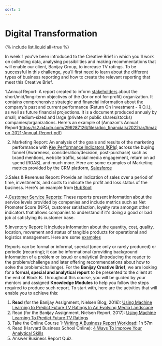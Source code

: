 ```yaml
---
sort: 1
---
```


# Digital Transformation

{% include list.liquid all=true %}

In week 1 you've been introduced to the Creative Brief in which you'll work on collecting data, analysing possibilities and making  recommentations that will enable our client, Banijay Group, to increase TV ratings. To be successful in this challenge, you'll first need to learn about the different types of business reporting and how to create the relevant reporting that meet this Creative Brief.   

1.Annual Report: A report created to inform [stakeholders](https://corporatefinanceinstitute.com/resources/knowledge/finance/stakeholder/) about the short/mid/long-term objectives of the (for or not for-profit) organization. It contains comprehensive strategic and financial information about the company's past and current performance (Return On Investment - R.O.I.), as well as future financial projections. It is a document produced annualy by small, medium-sized and large (private or public shares/stocks) companies/organizations. Here's an example of [Amazon's Annual Report(https://s2.q4cdn.com/299287126/files/doc_financials/2022/ar/Amazon-2021-Annual-Report.pdf)

2. Marketing Report: An analysis of the goals and results of the marketing performance with [Key Performance Indicators (KPIs)](https://blog.hubspot.com/marketing/marketing-key-performance-indicators) across the buying funnel (Awareness, consideration/decision, post-purchase) such as brand mentions, website traffic, social media engagement, return on ad spend (ROAS), and much more. Here are some examples of Marketing metrics provided by the CRM platform, [Salesforce](https://www.salesforce.com/in/blog/2021/11/marketing-metrics.html)

3.Sales & Revenues Report: Provide an indication of sales over a period of time, investments, and costs to indicate the profit and loss status of the business. Here's an example from [HubSpot](https://blog.hubspot.com/sales/essential-sales-reports-for-sales-leaders)

4.[Customer Service Reports](https://www.datapine.com/blog/customer-service-reports/): These reports present information about the service levels provided by companies and include metrics such as Net Promoter Score (NPS), customer satisfaction, loyalty rate amongst other indicators that allows companies to understand if it's doing a good or bad job at satisfying its customer base. 

5.Inventory Report: It includes information about the quantity, cost, quality, location, movement and status of tangible products for operational and logistics management. Here are some [examples](https://docs.oracle.com/cd/E62106_01/xpos/pdf/180/html/reports_guide/inventory_reports.htm)  

Reports can be formal or informal, special (once only or rarely produced) or periodic (recurring); it can be informational (providing background information of a problem or issue) or analytical (Introducing the reader to the problem/challenge and later offering recommendations about how to solve the problem/challenge). 
For the **Banijay Creative Brief**, we are looking for a **formal, special and analytical report** to be presented to the client at the end of Block B. Throughout this course, you will be guided by your mentors and assigned **Knowledge Modules** to help you follow the steps required to produce such report. To start with, here are the actvities that will enable you to achieve this:

1. **Read** (for the Banijay Assignment, Nielsen Blog, 2016): [Using Machine Learning to Predict Future TV Ratings In An Evolving Media Landscape](https://www.nielsen.com/insights/2016/using-machine-learning-to-predict-future-tv-ratings-in-an-evolving-media-landscape/)
2. Read (for the Banijay Assignment, Nielsen Report, 2017): [Using Machine Learning To Predict Future TV Ratings](https://www.nielsen.com/wp-content/uploads/sites/2/2019/04/using-machine-learning-to-predict-future-tv-ratings.pdf)
3. Take the Online Course 1: [Writing A Business Report Workload](https://www.linkedin.com/learning/writing-a-business-report): 1h 57m
4. Read (Harvard Business School Online): [4 Ways To Improve Your Analytical Skills](https://online.hbs.edu/blog/post/how-to-improve-analytical-skills)
5. Answer Business Report Quiz.
